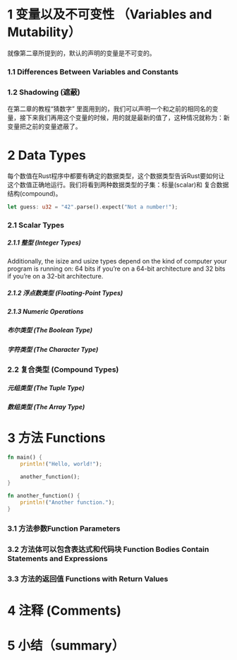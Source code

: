 # 1 变量以及不可变性 （Variables and Mutability）
就像第二章所提到的，默认的声明的变量是不可变的。

### 1.1 Differences Between Variables and Constants

### 1.2 Shadowing (遮蔽)
在第二章的教程“猜数字” 里面用到的，我们可以声明一个和之前的相同名的变量，接下来我们再用这个变量的时候，用的就是最新的值了，这种情况就称为：新变量把之前的变量遮蔽了。

# 2 Data Types
每个数值在Rust程序中都要有确定的数据类型，这个数据类型告诉Rust要如何让这个数值正确地运行。我们将看到两种数据类型的子集：标量(scalar)和 复合数据结构(compound)。
```rust
let guess: u32 = "42".parse().expect("Not a number!");
```

### 2.1 Scalar Types

##### 2.1.1 整型 (Integer Types) 
Additionally, the isize and usize types depend on the kind of computer your program is running on: 64 bits if you’re on a 64-bit architecture and 32 bits if you’re on a 32-bit architecture.

##### 2.1.2 浮点数类型 (Floating-Point Types)

##### 2.1.3 Numeric Operations

##### 布尔类型 (The Boolean Type) 

##### 字符类型 (The Character Type) 

### 2.2 复合类型 (Compound Types) 

##### 元组类型 (The Tuple Type) 

##### 数组类型 (The Array Type)


# 3 方法 Functions

```rust
fn main() {
    println!("Hello, world!");

    another_function();
}

fn another_function() {
    println!("Another function.");
}
```

### 3.1 方法参数Function Parameters


### 3.2 方法体可以包含表达式和代码块 Function Bodies Contain Statements and Expressions


### 3.3 方法的返回值 Functions with Return Values


# 4 注释 (Comments)


# 5 小结（summary）


